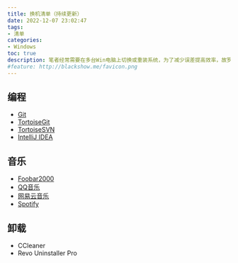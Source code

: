 ```yaml
---
title: 换机清单（持续更新）
date: 2022-12-07 23:02:47
tags:
- 清单
categories: 
- Windows
toc: true
description: 笔者经常需要在多台Win电脑上切换或重装系统，为了减少误差提高效率，故罗列清单提炼执行步骤
#feature: http://blackshow.me/favicon.png
---
```


## 编程

* [Git](https://git-scm.com/downloads)
* [TortoiseGit](https://tortoisegit.org/)
* [TortoiseSVN](https://tortoisesvn.net/downloads.html)
* [IntelliJ IDEA](https://www.jetbrains.com/idea/download/#section=windows)

## 音乐

* [Foobar2000](https://www.foobar2000.org/download)
* [QQ音乐](https://y.qq.com/)
* [网易云音乐](https://music.163.com/)
* [Spotify](https://www.spotify.com/)

## 卸载

* CCleaner
* Revo Uninstaller Pro

